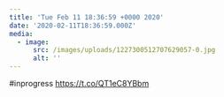 ```yaml
---
title: 'Tue Feb 11 18:36:59 +0000 2020'
date: '2020-02-11T18:36:59.000Z'
media:
  - image:
      src: /images/uploads/1227300512707629057-0.jpg
      alt: ''
---
```

#inprogress https://t.co/QT1eC8YBbm
